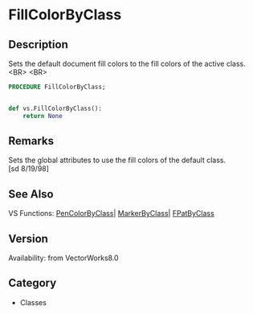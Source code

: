# FillColorByClass

## Description
Sets the default document fill colors to the fill colors of the active class.&lt;BR&gt;
&lt;BR&gt;


```pascal
PROCEDURE FillColorByClass;
```

```python

def vs.FillColorByClass():
    return None
```

## Remarks
Sets the global attributes to use the fill colors of the default class.<BR>
[sd 8/19/98]

## See Also
VS Functions:
[PenColorByClass](PenColorByClass.md)| [MarkerByClass](MarkerByClass.md)| [FPatByClass](FPatByClass.md)

## Version
Availability: from VectorWorks8.0
## Category
* Classes

